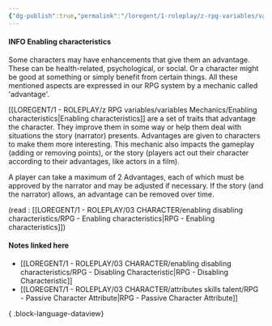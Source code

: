 ```yaml
---
{"dg-publish":true,"permalink":"/loregent/1-roleplay/z-rpg-variables/variables-mechanics/enabling-characteristics/"}
---
```


#### INFO Enabling characteristics

Some characters may have enhancements that give them an advantage. These can be health-related, psychological, or social. Or a character might be good at something or simply benefit from certain things. All these mentioned aspects are expressed in our RPG system by a mechanic called 'advantage'.

[[LOREGENT/1 - ROLEPLAY/z RPG variables/variables Mechanics/Enabling characteristics\|Enabling characteristics]] are a set of traits that advantage the character. They improve them in some way or help them deal with situations the story (narrator) presents. Advantages are given to characters to make them more interesting. This mechanic also impacts the gameplay (adding or removing points), or the story (players act out their character according to their advantages, like actors in a film).

A player can take a maximum of 2 Advantages, each of which must be approved by the narrator and may be adjusted if necessary. If the story (and the narrator) allows, an advantage can be removed over time.




(read : [[LOREGENT/1 - ROLEPLAY/03 CHARACTER/enabling disabling characteristics/RPG - Enabling characteristics\|RPG - Enabling characteristics]])
#### Notes linked here
- [[LOREGENT/1 - ROLEPLAY/03 CHARACTER/enabling disabling characteristics/RPG - Disabling Characteristic\|RPG - Disabling Characteristic]]
- [[LOREGENT/1 - ROLEPLAY/03 CHARACTER/attributes skills talent/RPG - Passive Character Attribute\|RPG - Passive Character Attribute]]

{ .block-language-dataview}
